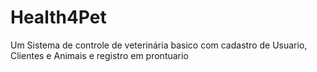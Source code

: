 # Health4Pet
Um Sistema de controle de veterinária basico com cadastro de Usuario, Clientes e Animais e registro em prontuario  
